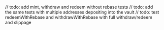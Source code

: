 // todo: add mint, withdraw and redeem without rebase tests
// todo: add the same tests with multiple addresses depositing into the vault
// todo: test redeemWithRebase and withdrawWithRebase with full withdraw/redeem and slippage
